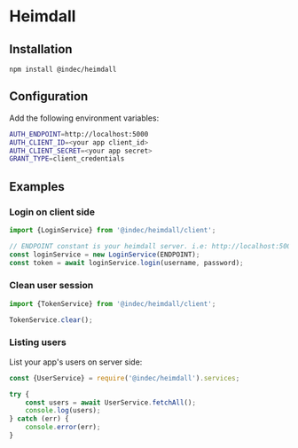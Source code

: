 # Heimdall

## Installation

    npm install @indec/heimdall

## Configuration

Add the following environment variables:
    
```bash
AUTH_ENDPOINT=http://localhost:5000
AUTH_CLIENT_ID=<your app client_id>
AUTH_CLIENT_SECRET=<your app secret>
GRANT_TYPE=client_credentials
```

## Examples

### Login on client side

```js
import {LoginService} from '@indec/heimdall/client';

// ENDPOINT constant is your heimdall server. i.e: http://localhost:5000
const loginService = new LoginService(ENDPOINT);
const token = await loginService.login(username, password);
```

### Clean user session

```js
import {TokenService} from '@indec/heimdall/client';

TokenService.clear();
```


### Listing users
List your app's users on server side:

```js
const {UserService} = require('@indec/heimdall').services;

try {
    const users = await UserService.fetchAll();
    console.log(users);
} catch (err) {
    console.error(err);
}
```
